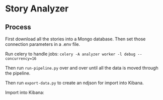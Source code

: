 Story Analyzer
==============

## Process

First download all the stories into a Mongo database. Then set those connection parameters in a .env file.

Run celery to handle jobs: `celery -A analyzer worker -l debug --concurrency=16`

Then run `run-pipeline.py` over and over until all the data is moved through the pipeline.

Then run `export-data.py` to create an ndjson for import into Kibana.

Import into Kibana:
